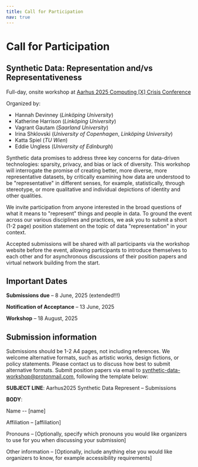 ```yaml
---
title: Call for Participation
nav: true
---
```


# Call for Participation
## Synthetic Data: Representation and/vs Representativeness

Full-day, onsite workshop at [Aarhus 2025 Computing [X] Crisis Conference](https://aarhus2025.projects.cavi.au.dk/)

Organized by:
- Hannah Devinney (_Linköping University_)
- Katherine Harrison (_Linköping University_)
- Vagrant Gautam (_Saarland University_)
- Irina Shklovski (_University of Copenhagen_, _Linköping University_)
- Katta Spiel (_TU Wien_)
- Eddie Ungless (_University of Edinburgh_)

Synthetic data promises to address three key concerns for data-driven technologies: sparsity, privacy, and bias or lack of diversity.
This workshop will interrogate the promise of creating better, more diverse, more representative datasets, by critically examining how data are understood to be "representative" in different senses, for example, statistically, through stereotype, or more qualitative and individual depictions of identity and other qualities.

We invite participation from anyone interested in the broad questions of what it means to "represent" things and people in data.
To ground the event across our various disciplines and practices, we ask you to submit a short (1-2 page) position statement on the topic of data "representation" in your context.

Accepted submissions will be shared with all participants via the workshop website before the event, allowing participants to introduce themselves to each other and for asynchronous discussions of their position papers and virtual network building from the start.

## Important Dates

**Submissions due** – 8 June, 2025 (extended!!!)

**Notification of Acceptance** – 13 June, 2025

**Workshop** – 18 August, 2025

## Submission information

Submissions should be 1-2 A4 pages, not including references.
We welcome alternative formats, such as artistic works, design fictions, or policy statements.
Please contact us to discuss how best to submit alternative formats.
Submit position papers via email to [synthetic-data-workshop@protonmail.com](mailto:synthetic-data-workshop@protonmail.com), following the template below:

**SUBJECT LINE**: Aarhus2025 Synthetic Data Represent – Submissions

**BODY**:

Name -- [name]

Affiliation – [affiliation]

Pronouns – [Optionally, specify which pronouns you would like organizers to use for you when discussing your submission]

Other information – [Optionally, include anything else you would like organizers to know, for example accessibility requirements]
